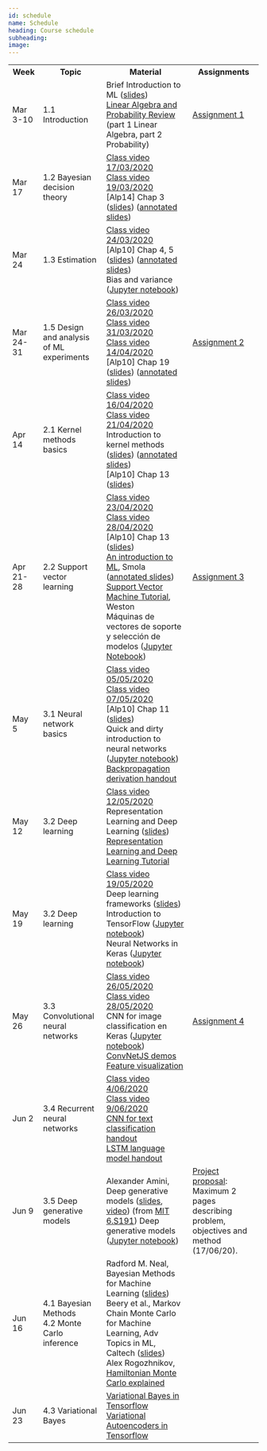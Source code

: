 ```yaml
---
id: schedule
name: Schedule
heading: Course schedule
subheading: 
image: 
---
```

<table class="table table-condensed">
	<tbody>
		<tr>
			<th>Week</th>
			<th>Topic</th>
			<th>Material</th>
			<th>Assignments</th>
		</tr>
		<tr>
			<td>Mar 3-10</td>
			<td>1.1 Introduction</td>
			<td>
				Brief Introduction to ML (<a href= "https://fagonzalezo.github.io/ml-2018-1/introduction_ml.pdf">slides</a>)<br>
				<a href= "http://videolectures.net/bootcamp07_keller_bss/">Linear Algebra and Probability Review</a> (part 1 Linear Algebra, part 2 Probability)
			</td>
			<td>
				<a href= "assign1.pdf">Assignment 1</a>
			</td>
		</tr>
		<tr>
			<td>Mar 17</td>
			<td>1.2 Bayesian decision theory</td>
			<td>
				<a href= "https://drive.google.com/file/d/16WxxLNWdoJ6Elaryr5bVn1zn8L5Ud1u7/view?usp=sharing">Class video 17/03/2020</a><br>
				<a href= "https://drive.google.com/open?id=1q6uubSfsCtuDATCuuIdqWSZCmxwn657f">Class video 19/03/2020</a><br>
				[Alp14] Chap 3 (<a href= "https://www.cmpe.boun.edu.tr/~ethem/i2ml3e/3e_v1-0/i2ml3e-chap3.pdf">slides</a>) (<a href= "https://drive.google.com/file/d/1q5KSTW6WiJjcWMLEOrvRys2WTD7HneWh/view?usp=sharing">annotated slides</a>)<br>
			</td>
			<td>
			</td>
		</tr>
		<tr>
			<td>Mar 24</td>
			<td>1.3 Estimation</td>
			<td>
				<a href= "https://drive.google.com/file/d/1myrajgABC6pbuw-CXFH2lIQIBVNVLFfn/view?usp=sharing">Class video 24/03/2020</a><br>
				[Alp10] Chap 4, 5 (<a href= "https://www.cmpe.boun.edu.tr/~ethem/i2ml3e/3e_v1-0/i2ml3e-chap4.pdf">slides</a>) (<a href= "https://drive.google.com/file/d/1GxdX-rJsDk_MMVZT9tHElh7b9KZjElbD/view?usp=sharing">annotated slides</a>)<br>
				Bias and variance (<a href= "http://nbviewer.ipython.org/6788818">Jupyter notebook</a>)<br>
			</td>
			<td>
			</td>
		</tr>
		<tr>
			<td>
				Mar 24-31<br>
			</td>
			<td>1.5 Design and analysis of ML experiments</td>
			<td>
				<a href= "https://drive.google.com/file/d/1fS3b65nWyouvrv1nAULMwiXV8ZLUuAfY/view?usp=sharing">Class video 26/03/2020</a><br>
				<a href= "https://drive.google.com/file/d/1rroI1opT9lTSRoFBDW6Gmxpvl3Z75EUc/view?usp=sharing">Class video 31/03/2020</a><br>
				<a href= "https://drive.google.com/file/d/1TKRL34XTRSx2d6kFcVyacGb01eSJrdiX/view?usp=sharing">Class video 14/04/2020</a><br>
				[Alp10] Chap 19 (<a href= "http://www.cmpe.boun.edu.tr/~ethem/i2ml2e/2e_v1-0/i2ml2e-chap19-v1-0.pdf">slides</a>) (<a href= "https://drive.google.com/file/d/1rtXR6oHhXJEFV2LsoQKkvD-YIJa_KNnc/view?usp=sharing">annotated slides</a>)<br>
			</td>
			<td>
				<a href= "assign2.pdf">Assignment 2</a>
			</td>
		</tr>
		<tr>
			<td>Apr 14</td>
			<td>2.1 Kernel methods basics</td>
			<td>
				<a href= "https://drive.google.com/file/d/19cqiLcSJJOYFwDqGr-0HwfkbGfDTEpI5/view?usp=sharing">Class video 16/04/2020</a><br>
				<a href= "https://drive.google.com/file/d/1yHQTsOX_ImwtD2YCocENVaPj05MVU0Gm/view?usp=sharing">Class video 21/04/2020</a><br>
				Introduction to kernel methods (<a href= "https://fagonzalezo.github.io/ml-2016-2/kernels.pdf">slides</a>) (<a href= "https://drive.google.com/file/d/1-KWOow4Bb1YWrFjjvt4LkMuC0OGwUzSA/view?usp=sharing">annotated slides</a>)<br>
				[Alp10] Chap 13 (<a href= "http://www.cmpe.boun.edu.tr/~ethem/i2ml2e/2e_v1-0/i2ml2e-chap13-v1-0.pdf">slides</a>)<br>
			</td>
			<td>
			</td>
		</tr>
		<tr>
			<td>Apr 21-28</td>
			<td>2.2 Support vector learning</td>
			<td>
				<a href= "https://drive.google.com/file/d/1nKFlXYi90BeCuSSnq929-SooBndQw-k_/view?usp=sharing">Class video 23/04/2020</a><br>
				<a href= "https://drive.google.com/file/d/1pwynrZAKI33-t3QWNzFJNniCNpY_vnjo/view?usp=sharing">Class video 28/04/2020</a><br>
				[Alp10] Chap 13 (<a href= "http://www.cmpe.boun.edu.tr/~ethem/i2ml2e/2e_v1-0/i2ml2e-chap13-v1-0.pdf">slides</a>)<br>
				<a href="http://axiom.anu.edu.au/%7Edaa/courses/GSAC6017/tekbac_4.pdf">An
					introduction to ML</a>, Smola (<a href= "https://drive.google.com/file/d/1DY1tHPohV6amOLhCGBPaIMk9-9neAVKm/view?usp=sharing">annotated slides</a>)<br>
				<a href="http://www1.cs.columbia.edu/%7Ekathy/cs4701/documents/jason_svm_tutorial.pdf">Support
					Vector Machine Tutorial</a>, Weston<br>
				Máquinas de vectores de soporte y selección de modelos (<a href="https://drive.google.com/file/d/1X4b_5FMHDs7EtbwPzw7YDeMF5V4pqoer/view?usp=sharing">Jupyter Notebook</a>)<br>
			</td>
			<td>
				<a href= "assign3.pdf">Assignment 3</a>
			</td>
		</tr>
		<tr>
			<td>May 5</td>
			<td>3.1 Neural network basics </td>
			<td>
				<a href= "https://drive.google.com/file/d/1wAR3ApxcYAVF2TmEc6-gVTJIvLKotucr/view?usp=sharing">Class video 05/05/2020</a><br>
				<a href= "https://drive.google.com/file/d/1tBJqRYS8UVF__5K29GlE0NYuCFwCPYfJ/view?usp=sharing">Class video 07/05/2020</a><br>
				[Alp10] Chap 11 (<a href= "http://www.cmpe.boun.edu.tr/~ethem/i2ml2e/2e_v1-0/i2ml2e-chap11-v1-0.pdf">slides</a>)<br>
				Quick and dirty introduction to neural networks (<a href= "https://gist.github.com/fagonzalezo/c1f56629890dcf5670aa">Jupyter notebook</a>)<br>
				<a href= "https://fagonzalezo.github.io/ml-2018-1/backpropagation.pdf">Backpropagation derivation handout</a>
			</td>
			<td>
			</td>
		</tr>
		<tr>
			<td>
				May 12 
			</td>
			<td>
			3.2 Deep learning <br>
			</td>
			<td>
				<a href= "https://drive.google.com/file/d/17qsyxm1D4KE9Ztm2nivrpDTvO6xbeV2K/view?usp=sharing">Class video 12/05/2020</a><br>
				Representation Learning and Deep Learning (<a href= "https://github.com/fagonzalezo/dl_tutorial_upv/raw/gh-pages/UPV-dl.pdf">slides</a>)<br>
				<a href= "https://fagonzalezo.github.io/dl_tutorial_upv/">Representation Learning and Deep Learning Tutorial</a> <br>
			</td>
			<td>
			</td>
		</tr>
		<tr>
			<td>May 19</td>
			<td>3.2 Deep learning</td>
			<td>
				<a href= "https://drive.google.com/file/d/1DOmG7CDX7vrRM9jZDBL7w0hnzR6nFdaB/view?usp=sharing">Class video 19/05/2020</a><br>
				Deep learning frameworks (<a href= "ML Deep Learning Frameworks.pdf">slides</a>)<br>
				Introduction to TensorFlow (<a href= "https://colab.research.google.com/drive/1cjmAU2v0oDZawN9AAZshz4t6AhqDOBf-">Jupyter notebook</a>)<br>
				Neural Networks in Keras (<a href= "https://colab.research.google.com/drive/1iOIVyQ19GGkY_5knuLRo0HP3BouJlpwy">Jupyter notebook</a>)<br>
			</td>
			<td>
			</td>
		</tr>
		<tr>
			<td>May 26</td>
			<td>3.3 Convolutional neural networks</td>
			<td>
				<a href= "https://drive.google.com/file/d/1xH_PHnbOMxCtRaXH6YGCusxk_U6c99rG/view?usp=sharing">Class video 26/05/2020</a><br>
				<a href= "https://drive.google.com/file/d/1Ekqk1AALMyIp1zt2Fh8mIwywz6T1BoPR/view?usp=sharing">Class video 28/05/2020</a><br>
				CNN for image classification en Keras (<a href= "https://colab.research.google.com/drive/1Wb94CUIJdB1Z-S6mFhxsxB4v6SzmF7sN">Jupyter notebook</a>)<br>
				<a href= "https://cs.stanford.edu/people/karpathy/convnetjs/">ConvNetJS demos</a><br>
				<a href= "https://distill.pub/2017/feature-visualization/">Feature visualization</a><br>
			</td>
			<td>
				<a href= "assign4.pdf">Assignment 4</a>
			</td>
		</tr>
		<tr>
			<td>Jun 2</td>
			<td>3.4 Recurrent neural networks</td>
			<td>
				<a href= "https://drive.google.com/file/d/1exxGq3X1mDHqhMMDiA0Q_mhqy0MvpE8U/view?usp=sharing">Class video 4/06/2020</a><br>
				<a href= "https://drive.google.com/file/d/1hU7w32avFaa2BaYymSIwRoty9l5wbiB0/view?usp=sharing">Class video 9/06/2020</a><br>
				<a href= "https://colab.research.google.com/drive/1bs4_l2ZA-uJYdvrOZpWgb8ItDg1PRKft?usp=sharing">CNN for text classification handout</a> <br>
				<a href= "https://colab.research.google.com/drive/1DbCuNqQ8wwDAqnWJxrEnyKey_zgWD-5p?usp=sharing">LSTM language model handout</a> <br>
			</td>
			<td>
			</td>
		</tr>
		<tr>
			<td>Jun 9</td>
			<td>3.5 Deep generative models</td>
			<td>Alexander Amini, Deep generative models (<a href= "http://introtodeeplearning.com/materials/2019_6S191_L4.pdf">slides</a>, <a href= "https://www.youtube.com/watch?v=yFBFl1cLYx8&index=1&list=PLtBw6njQRU-rwp5__7C0oIVt26ZgjG9NI">video</a>) (from <a href= "http://introtodeeplearning.com">MIT 6.S191</a>) 
			Deep generative models (<a href= "https://drive.google.com/file/d/10mZlO1b6zPfCig9bc-mKHPqP84ldCTeG/view?usp=sharing">Jupyter notebook</a>)
			</td>
			<td>
				<a href= "https://www.dropbox.com/request/hsGqc21p2qJn04MPkzJy">Project proposal</a>: Maximum 2 pages describing  problem, objectives and method (17/06/20).
			</td>
		</tr>
		<tr>
			<td>Jun 16</td>
			<td>4.1 Bayesian Methods<br>
			4.2 Monte Carlo inference</td>
			<td>
			Radford M. Neal, Bayesian Methods for Machine Learning (<a href= "https://www.cs.toronto.edu/~radford/ftp/bayes-tut.pdf">slides</a>)<br>
			Beery et al., Markov Chain Monte Carlo for Machine Learning, Adv Topics in ML, Caltech (<a href= "https://taehwanptl.github.io/lectures/lecture_04_20.pdf">slides</a>)<br>
			Alex Rogozhnikov, <a href= "https://taehwanptl.github.io/lectures/lecture_04_20.pdf">Hamiltonian Monte Carlo explained
			</a>
			</td>
			<td>
			</td>
		</tr>
		<tr>
			<td>Jun 23</td>
			<td>4.3 Variational Bayes</td>
			<td>
			<a href= "https://colab.research.google.com/drive/1xIC_Y5T7IwkJz0SNQyRSlRfDf2fDRvbv">Variational Bayes in Tensorflow</a> <br>
			<a href= "https://colab.research.google.com/drive/1xX11qB8Ls9t_wuvRYHQp1_v-qBImVkt1">Variational Autoencoders in Tensorflow</a> <br>
			</td>
			<td>
			</td>
		</tr>
	</tbody>
</table>
